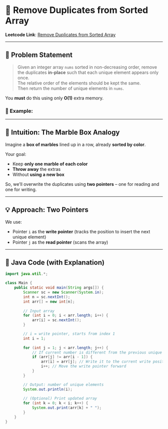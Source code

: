 # 🚀 Remove Duplicates from Sorted Array

**Leetcode Link**: [Remove Duplicates from Sorted Array](https://leetcode.com/problems/remove-duplicates-from-sorted-array/)

---

## 📜 Problem Statement

> Given an integer array `nums` sorted in non-decreasing order, remove the duplicates **in-place** such that each unique element appears only once.  
> The relative order of the elements should be kept the same.  
> Then return the number of unique elements in `nums`.

You **must** do this using only **O(1)** extra memory.

### 🧪 Example:


---

## 🧠 Intuition: The Marble Box Analogy

Imagine a **box of marbles** lined up in a row, already **sorted by color**.

Your goal:

- Keep **only one marble of each color**
- **Throw away** the extras
- Without **using a new box**

So, we’ll overwrite the duplicates using **two pointers** – one for reading and one for writing.

---

## 💡 Approach: Two Pointers

We use:
- Pointer `i` as the **write pointer** (tracks the position to insert the next unique element)
- Pointer `j` as the **read pointer** (scans the array)

---

## 🔢 Java Code (with Explanation)

```java
import java.util.*;

class Main {
    public static void main(String args[]) {
        Scanner sc = new Scanner(System.in);
        int n = sc.nextInt();
        int arr[] = new int[n];
        
        // Input array
        for (int i = 0; i < arr.length; i++) {
            arr[i] = sc.nextInt();
        }

        // i = write pointer, starts from index 1
        int i = 1;
        
        for (int j = 1; j < arr.length; j++) {
            // If current number is different from the previous unique one
            if (arr[j] != arr[i - 1]) {
                arr[i] = arr[j]; // Write it to the current write position
                i++; // Move the write pointer forward
            }
        }

        // Output: number of unique elements
        System.out.println(i);
        
        // (Optional) Print updated array
        for (int k = 0; k < i; k++) {
            System.out.print(arr[k] + " ");
        }
    }
}
